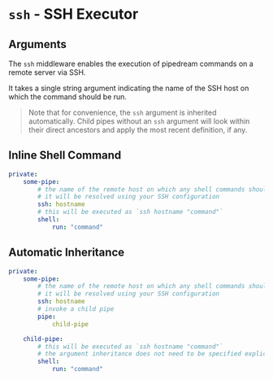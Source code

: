 # `ssh` - SSH Executor

## Arguments

The `ssh` middleware enables the execution of pipedream commands on a remote server via SSH.

It takes a single string argument indicating the name of the SSH host on which the command should be run.

> Note that for convenience, the `ssh` argument is inherited automatically. Child pipes without an `ssh` argument will look within their direct ancestors and apply the most recent definition, if any.

## Inline Shell Command
```yaml
private:
    some-pipe:
        # the name of the remote host on which any shell commands should be run
        # it will be resolved using your SSH configuration
        ssh: hostname
        # this will be executed as `ssh hostname "command"`
        shell:
            run: "command"
```

## Automatic Inheritance
```yaml
private:
    some-pipe:
        # the name of the remote host on which any shell commands should be run
        # it will be resolved using your SSH configuration
        ssh: hostname
        # invoke a child pipe
        pipe:
            child-pipe

    child-pipe:
        # this will be executed as `ssh hostname "command"`
        # the argument inheritance does not need to be specified explicitly
        shell:
            run: "command"
```
